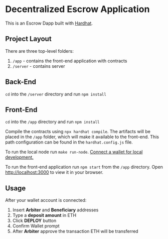 # Decentralized Escrow Application

This is an Escrow Dapp built with [Hardhat](https://hardhat.org/).

## Project Layout

There are three top-level folders:

1. `/app` - contains the front-end application with contracts
2. `/server` - contains server

## Back-End

`cd` into the `/server` directory and run `npm install`

## Front-End

`cd` into the `/app` directory and run `npm install`

Compile the contracts using `npx hardhat compile`. The artifacts will be placed in the `/app` folder, which will make it available to the front-end. This path configuration can be found in the `hardhat.config.js` file.

To run the local node run `make run-node`.
<a href="https://www.web3.university/article/how-to-build-a-react-dapp-with-hardhat-and-metamask" target="_blank">
Connect a wallet for local development.
</a>

To run the front-end application run `npm start` from the `/app` directory. Open [http://localhost:3000](http://localhost:3000) to view it in your browser.

## Usage

After your wallet account is connected:

1. Insert <b>Arbiter</b> and <b>Beneficiary</b> addresses
2. Type a <b>deposit amount</b> in ETH
3. Click <b>DEPLOY</b> button
4. Confirm Wallet prompt
5. After <b>Arbiter</b> approve the transaction ETH will be transferred
